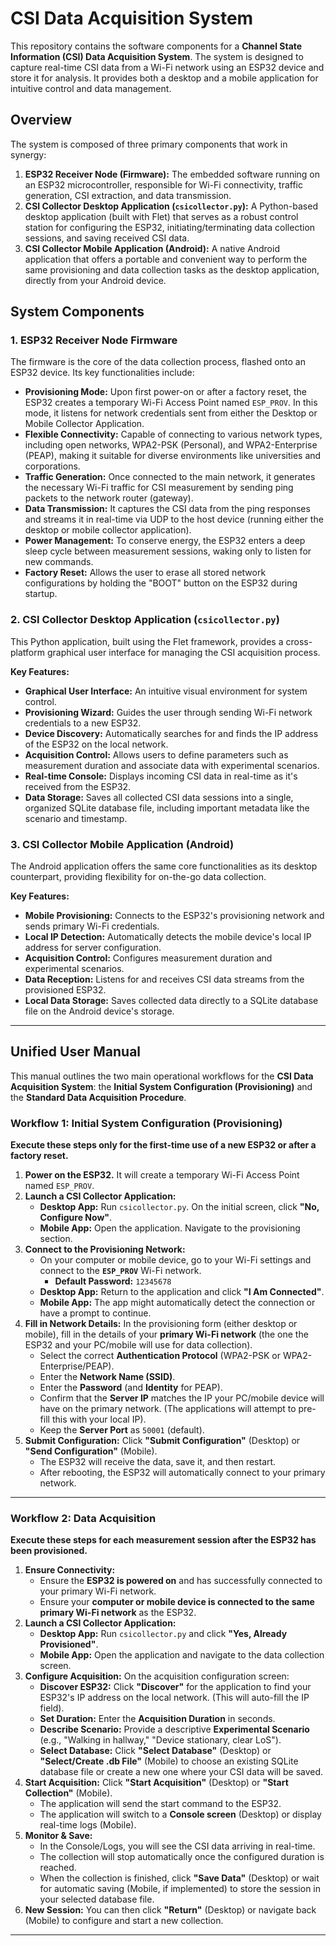 # CSI Data Acquisition System

This repository contains the software components for a **Channel State Information (CSI) Data Acquisition System**. The system is designed to capture real-time CSI data from a Wi-Fi network using an ESP32 device and store it for analysis. It provides both a desktop and a mobile application for intuitive control and data management.

## Overview

The system is composed of three primary components that work in synergy:

1.  **ESP32 Receiver Node (Firmware):** The embedded software running on an ESP32 microcontroller, responsible for Wi-Fi connectivity, traffic generation, CSI extraction, and data transmission.
2.  **CSI Collector Desktop Application (`csicollector.py`):** A Python-based desktop application (built with Flet) that serves as a robust control station for configuring the ESP32, initiating/terminating data collection sessions, and saving received CSI data.
3.  **CSI Collector Mobile Application (Android):** A native Android application that offers a portable and convenient way to perform the same provisioning and data collection tasks as the desktop application, directly from your Android device.

## System Components

### 1. ESP32 Receiver Node Firmware

The firmware is the core of the data collection process, flashed onto an ESP32 device. Its key functionalities include:

* **Provisioning Mode:** Upon first power-on or after a factory reset, the ESP32 creates a temporary Wi-Fi Access Point named `ESP_PROV`. In this mode, it listens for network credentials sent from either the Desktop or Mobile Collector Application.
* **Flexible Connectivity:** Capable of connecting to various network types, including open networks, WPA2-PSK (Personal), and WPA2-Enterprise (PEAP), making it suitable for diverse environments like universities and corporations.
* **Traffic Generation:** Once connected to the main network, it generates the necessary Wi-Fi traffic for CSI measurement by sending ping packets to the network router (gateway).
* **Data Transmission:** It captures the CSI data from the ping responses and streams it in real-time via UDP to the host device (running either the desktop or mobile collector application).
* **Power Management:** To conserve energy, the ESP32 enters a deep sleep cycle between measurement sessions, waking only to listen for new commands.
* **Factory Reset:** Allows the user to erase all stored network configurations by holding the "BOOT" button on the ESP32 during startup.

### 2. CSI Collector Desktop Application (`csicollector.py`)

This Python application, built using the Flet framework, provides a cross-platform graphical user interface for managing the CSI acquisition process.

**Key Features:**

* **Graphical User Interface:** An intuitive visual environment for system control.
* **Provisioning Wizard:** Guides the user through sending Wi-Fi network credentials to a new ESP32.
* **Device Discovery:** Automatically searches for and finds the IP address of the ESP32 on the local network.
* **Acquisition Control:** Allows users to define parameters such as measurement duration and associate data with experimental scenarios.
* **Real-time Console:** Displays incoming CSI data in real-time as it's received from the ESP32.
* **Data Storage:** Saves all collected CSI data sessions into a single, organized SQLite database file, including important metadata like the scenario and timestamp.

### 3. CSI Collector Mobile Application (Android)

The Android application offers the same core functionalities as its desktop counterpart, providing flexibility for on-the-go data collection.

**Key Features:**

* **Mobile Provisioning:** Connects to the ESP32's provisioning network and sends primary Wi-Fi credentials.
* **Local IP Detection:** Automatically detects the mobile device's local IP address for server configuration.
* **Acquisition Control:** Configures measurement duration and experimental scenarios.
* **Data Reception:** Listens for and receives CSI data streams from the provisioned ESP32.
* **Local Data Storage:** Saves collected data directly to a SQLite database file on the Android device's storage.

---

## Unified User Manual

This manual outlines the two main operational workflows for the **CSI Data Acquisition System**: the **Initial System Configuration (Provisioning)** and the **Standard Data Acquisition Procedure**.

### Workflow 1: Initial System Configuration (Provisioning)

**Execute these steps only for the first-time use of a new ESP32 or after a factory reset.**

1.  **Power on the ESP32.** It will create a temporary Wi-Fi Access Point named `ESP_PROV`.
2.  **Launch a CSI Collector Application:**
    * **Desktop App:** Run `csicollector.py`. On the initial screen, click **"No, Configure Now"**.
    * **Mobile App:** Open the application. Navigate to the provisioning section.
3.  **Connect to the Provisioning Network:**
    * On your computer or mobile device, go to your Wi-Fi settings and connect to the **`ESP_PROV`** Wi-Fi network.
        * **Default Password:** `12345678`
    * **Desktop App:** Return to the application and click **"I Am Connected"**.
    * **Mobile App:** The app might automatically detect the connection or have a prompt to continue.
4.  **Fill in Network Details:** In the provisioning form (either desktop or mobile), fill in the details of your **primary Wi-Fi network** (the one the ESP32 and your PC/mobile will use for data collection).
    * Select the correct **Authentication Protocol** (WPA2-PSK or WPA2-Enterprise/PEAP).
    * Enter the **Network Name (SSID)**.
    * Enter the **Password** (and **Identity** for PEAP).
    * Confirm that the **Server IP** matches the IP your PC/mobile device will have on the primary network. (The applications will attempt to pre-fill this with your local IP).
    * Keep the **Server Port** as `50001` (default).
5.  **Submit Configuration:** Click **"Submit Configuration"** (Desktop) or **"Send Configuration"** (Mobile).
    * The ESP32 will receive the data, save it, and then restart.
    * After rebooting, the ESP32 will automatically connect to your primary network.

---

### Workflow 2: Data Acquisition

**Execute these steps for each measurement session after the ESP32 has been provisioned.**

1.  **Ensure Connectivity:**
    * Ensure the **ESP32 is powered on** and has successfully connected to your primary Wi-Fi network.
    * Ensure your **computer or mobile device is connected to the same primary Wi-Fi network** as the ESP32.
2.  **Launch a CSI Collector Application:**
    * **Desktop App:** Run `csicollector.py` and click **"Yes, Already Provisioned"**.
    * **Mobile App:** Open the application and navigate to the data collection screen.
3.  **Configure Acquisition:** On the acquisition configuration screen:
    * **Discover ESP32:** Click **"Discover"** for the application to find your ESP32's IP address on the local network. (This will auto-fill the IP field).
    * **Set Duration:** Enter the **Acquisition Duration** in seconds.
    * **Describe Scenario:** Provide a descriptive **Experimental Scenario** (e.g., "Walking in hallway," "Device stationary, clear LoS").
    * **Select Database:** Click **"Select Database"** (Desktop) or **"Select/Create .db File"** (Mobile) to choose an existing SQLite database file or create a new one where your CSI data will be saved.
4.  **Start Acquisition:** Click **"Start Acquisition"** (Desktop) or **"Start Collection"** (Mobile).
    * The application will send the start command to the ESP32.
    * The application will switch to a **Console screen** (Desktop) or display real-time logs (Mobile).
5.  **Monitor & Save:**
    * In the Console/Logs, you will see the CSI data arriving in real-time.
    * The collection will stop automatically once the configured duration is reached.
    * When the collection is finished, click **"Save Data"** (Desktop) or wait for automatic saving (Mobile, if implemented) to store the session in your selected database file.
6.  **New Session:** You can then click **"Return"** (Desktop) or navigate back (Mobile) to configure and start a new collection.

---
